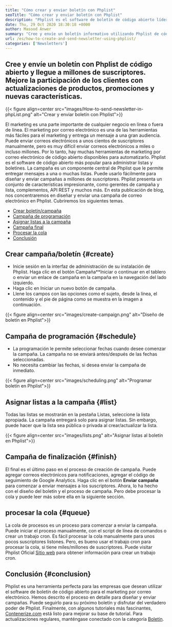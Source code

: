```yaml
---
title: "Cómo crear y enviar boletín con Phplist" 
seoTitle: "Cómo crear y enviar boletín con Phplist" 
description: "Phplist es el software de boletín de código abierto líder para el marketing por correo electrónico. Esta es la guía para principiantes para crear y enviar campañas de boletín." 
date: Thu, 29 Oct 2020 18:30:18 +0000
author: Masood Anwer
summary: "Cree y envíe un boletín informativo utilizando Phplist de código abierto y llegue a millones de suscriptores. Mejore la participación de los clientes con actualizaciones de productos, promociones y nuevas características." 
url: /es/how-to-create-and-send-newsletter-using-phplist/
categories: ['Newsletters']
---
```


## Cree y envíe un boletín con Phplist de código abierto y llegue a millones de suscriptores. Mejore la participación de los clientes con actualizaciones de productos, promociones y nuevas características.

{{< figure align=center src="images/How-to-send-newsletter-in-phpList.png" alt="Crear y enviar boletín con Phplist">}}

El marketing es una parte importante de cualquier negocio en línea o fuera de línea. El marketing por correo electrónico es una de las herramientas más fáciles para el marketing y entrega un mensaje a una gran audiencia. Puede enviar correos electrónicos a unos cientos de suscriptores manualmente, pero es muy difícil enviar correos electrónicos a miles o incluso millones. Por lo tanto, hay muchas herramientas de marketing por correo electrónico de código abierto disponibles para automatizarlo.
Phplist es el software de código abierto más popular para administrar listas y boletines. La campaña es un componente central de Phplist que le permite entregar mensajes a una o muchas listas. Puede usarlo fácilmente para diseñar y enviar campañas a millones de suscriptores. Phplist presenta un conjunto de características impresionante, como gerentes de campaña y lista, complementos, API REST y muchos más.
En esta publicación de blog, nos concentraremos en diseñar y enviar una campaña de correo electrónico en Phplist. Cubriremos los siguientes temas.
  * [Crear boletín/campaña][2]
  * [Campaña de programación][3]
  * [Asignar listas a la campaña][4]
  * [Campaña final][5]
  * [Procesar la cola][6]
  * [Conclusión][7]

## **Crear campaña/boletín** {#create}

  * Inicie sesión en la interfaz de administración de su instalación de Phplist. Haga clic en el botón Campaña**Iniciar o continuar en el tablero o enviar un enlace de campaña en la campaña en la navegación del lado izquierdo.
  * Haga clic en Iniciar un nuevo botón de campaña.
  * Llene los campos con las opciones como el sujeto, desde la línea, el contenido y el pie de página como se muestra en la imagen a continuación.

{{< figure align=center src="images/create-campaign.png" alt="Diseño de boletín en Phplist">}}


## **Campaña de programación** {#schedule}

  * La programación le permite seleccionar fechas cuando desee comenzar la campaña. La campaña no se enviará antes/después de las fechas seleccionadas.
  * No necesita cambiar las fechas, si desea enviar la campaña de inmediato.

{{< figure align=center src="images/scheduling.png" alt="Programar boletín en Phplist">}}


## **Asignar listas a la campaña** {#list}

Todas las listas se mostrarán en la pestaña Listas, seleccione la lista apropiada. La campaña entregará solo para asignar listas. Sin embargo, puede hacer que la lista sea pública o privada al crear/actualizar la lista.

{{< figure align=center src="images/lists.png" alt="Asignar listas al boletín en Phplist">}}


## **Campaña de finalización** {#finish}

El final es el último paso en el proceso de creación de campaña. Puede agregar correos electrónicos para notificaciones, agregar el código de seguimiento de Google Analytics. Haga clic en el botón **Enviar campaña** para comenzar a enviar mensajes a los suscriptores. Ahora, lo ha hecho con el diseño del boletín y el proceso de campaña. Pero debe procesar la cola y puede leer más sobre ella en la siguiente sección.

## **procesar la cola** {#queue}

La cola de procesos es un proceso para comenzar a enviar la campaña. Puede iniciar el proceso manualmente, con el script de línea de comandos o crear un trabajo cron. Es fácil procesar la cola manualmente para unos pocos suscriptores listones. Pero, es bueno usar el trabajo cron para procesar la cola, si tiene miles/millones de suscriptores. Puede visitar Phplist Oficial [Sitio web][8] para obtener información para crear un trabajo cron.

## **Conclusión** {#conclusion}

Phplist es una herramienta perfecta para las empresas que desean utilizar el software de boletín de código abierto para el marketing por correo electrónico. Hemos descrito el proceso en detalle para diseñar y enviar campañas. Puede seguirlo para su próximo boletín y disfrutar del verdadero poder de Phplist.
Finalmente, con algunos tutoriales más fascinantes, [Contenerize.com][9] está listo para mejorar su base de tutorial. Para actualizaciones regulares, manténgase conectado con la categoría [Boletín][10].



[1]: https://products.containerize.com/newsletter/phplist
[2]: #create
[3]: #schedule
[4]: #list
[5]: #finish
[6]: #queue
[7]: #conclusion
[8]: https://www.phplist.org/manual/books/phplist-manual/page/setting-up-your-cron
[9]: https://containerize.com
[10]: https://blog.containerize.com/category/newsletter/
